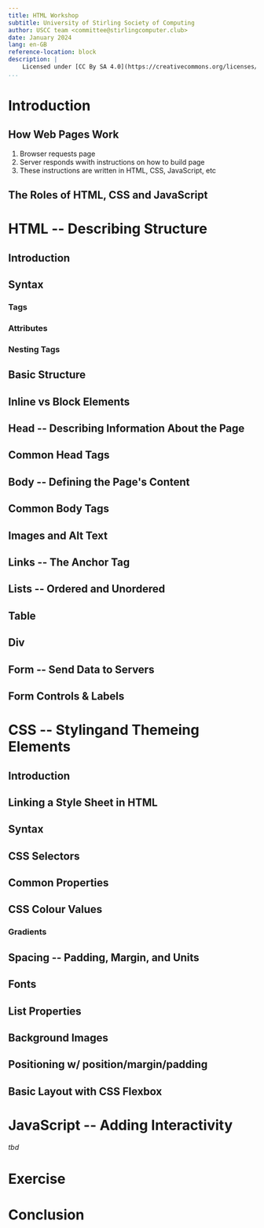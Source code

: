 ```yaml
---
title: HTML Workshop
subtitle: University of Stirling Society of Computing
author: USCC team <committee@stirlingcomputer.club>
date: January 2024
lang: en-GB
reference-location: block
description: |
    Licensed under [CC By SA 4.0](https://creativecommons.org/licenses/by-sa/4.0/deed.en)
...
```


# Introduction

## How Web Pages Work

1. Browser requests page
2. Server responds wwith instructions on how to build page
3. These instructions are written in HTML, CSS, JavaScript, etc

## The Roles of HTML, CSS and JavaScript

# HTML -- Describing Structure

## Introduction

## Syntax

### Tags

### Attributes

### Nesting Tags

## Basic Structure

## Inline vs Block Elements

## Head -- Describing Information About the Page

## Common Head Tags

## Body -- Defining the Page's Content

## Common Body Tags

## Images and Alt Text

## Links -- The Anchor Tag

## Lists -- Ordered and Unordered

## Table

## Div

## Form -- Send Data to Servers

## Form Controls & Labels

# CSS -- Stylingand Themeing Elements

## Introduction

## Linking a Style Sheet in HTML

## Syntax

## CSS Selectors

## Common Properties

## CSS Colour Values

### Gradients

## Spacing -- Padding, Margin, and Units

## Fonts

## List Properties

## Background Images

## Positioning w/ position/margin/padding

## Basic Layout with CSS Flexbox

# JavaScript -- Adding Interactivity

*tbd*

# Exercise

# Conclusion
